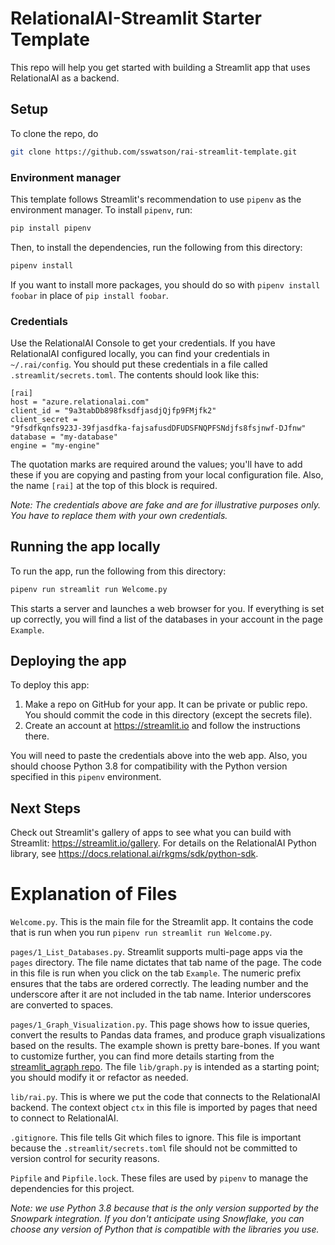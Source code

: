 
# RelationalAI-Streamlit Starter Template

This repo will help you get started with building a Streamlit app that uses RelationalAI as a backend.

## Setup

To clone the repo, do

```bash
git clone https://github.com/sswatson/rai-streamlit-template.git
```

### Environment manager

This template follows Streamlit's recommendation to use `pipenv` as the environment manager. To install `pipenv`, run:

```bash
pip install pipenv
```

Then, to install the dependencies, run the following from this directory:

```bash
pipenv install
```

If you want to install more packages, you should do so with `pipenv install foobar` in place of `pip install foobar`.

### Credentials

Use the RelationalAI Console to get your credentials. If you have RelationalAI configured locally, you can find your credentials in `~/.rai/config`. You should put these credentials in a file called `.streamlit/secrets.toml`. The contents should look like this:

```
[rai]
host = "azure.relationalai.com"
client_id = "9a3tabDb898fksdfjasdjQjfp9FMjfk2"
client_secret = 
"9fsdfkqnfs923J-39fjasdfka-fajsafusdDFUDSFNQPFSNdjfs8fsjnwf-DJfnw"
database = "my-database"
engine = "my-engine"
```

The quotation marks are required around the values; you'll have to add these if you are copying and pasting from your local configuration file. Also, the name `[rai]` at the top of this block is required.

*Note: The credentials above are fake and are for illustrative purposes only. You have to replace them with your own credentials.*

## Running the app locally

To run the app, run the following from this directory:

```bash
pipenv run streamlit run Welcome.py
```

This starts a server and launches a web browser for you. If everything is set up correctly, you will find a list of the databases in your account in the page `Example`.

## Deploying the app

To deploy this app:

1. Make a repo on GitHub for your app. It can be private or public repo. You should commit the code in this directory (except the secrets file).
2. Create an account at https://streamlit.io and follow the instructions there. 

You will need to paste the credentials above into the web app. Also, you should choose Python 3.8 for compatibility with the Python version specified in this `pipenv` environment.

## Next Steps

Check out Streamlit's gallery of apps to see what you can build with Streamlit: https://streamlit.io/gallery. For details on the RelationalAI Python library, see https://docs.relational.ai/rkgms/sdk/python-sdk.

# Explanation of Files

`Welcome.py`. This is the main file for the Streamlit app. It contains the code that is run when you run `pipenv run streamlit run Welcome.py`.

`pages/1_List_Databases.py`. Streamlit supports multi-page apps via the `pages` directory. The file name dictates that tab name of the page. The code in this file is run when you click on the tab `Example`. The numeric prefix ensures that the tabs are ordered correctly. The leading number and the underscore after it are not included in the tab name. Interior underscores are converted to spaces.

`pages/1_Graph_Visualization.py`. This page shows how to issue queries, convert the results to Pandas data frames, and produce graph visualizations based on the results. The example shown is pretty bare-bones. If you want to customize further, you can find more details starting from the [streamlit_agraph repo](https://github.com/ChrisDelClea/streamlit-agraph). The file `lib/graph.py` is intended as a starting point; you should modify it or refactor as needed.

`lib/rai.py`. This is where we put the code that connects to the RelationalAI backend. The context object `ctx` in this file is imported by pages that need to connect to RelationalAI.

`.gitignore`. This file tells Git which files to ignore. This file is important because the `.streamlit/secrets.toml` file should not be committed to version control for security reasons.

`Pipfile` and `Pipfile.lock`. These files are used by `pipenv` to manage the dependencies for this project.

*Note: we use Python 3.8 because that is the only version supported by the Snowpark integration. If you don't anticipate using Snowflake, you can choose any version of Python that is compatible with the libraries you use.*